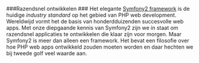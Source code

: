 ###Razendsnel ontwikkelen ###
Het elegante [Symfony2 framework](http://symfony.com/) is de huidige *industry standard* op het gebied van PHP web development. Wereldwijd vormt het de basis van honderdduizenden succesvolle web apps. Met onze diepgaande kennis van Symfony2 zijn we in staat om razendsnel applicaties te ontwikkelen die klaar zijn voor morgen. Maar Symfony2 is meer dan alleen een framework. Het bevat een filosofie over hoe PHP web apps ontwikkeld zouden moeten worden en daar hechten we bij tweede golf veel waarde aan.

